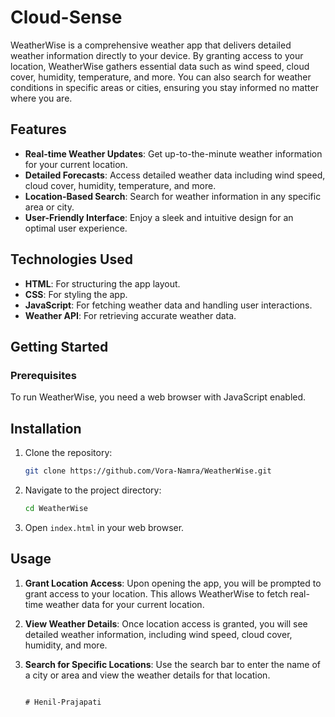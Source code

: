 # Cloud-Sense

WeatherWise is a comprehensive weather app that delivers detailed weather information directly to your device. By granting access to your location, WeatherWise gathers essential data such as wind speed, cloud cover, humidity, temperature, and more. You can also search for weather conditions in specific areas or cities, ensuring you stay informed no matter where you are.

## Features

- **Real-time Weather Updates**: Get up-to-the-minute weather information for your current location.
- **Detailed Forecasts**: Access detailed weather data including wind speed, cloud cover, humidity, temperature, and more.
- **Location-Based Search**: Search for weather information in any specific area or city.
- **User-Friendly Interface**: Enjoy a sleek and intuitive design for an optimal user experience.

## Technologies Used

- **HTML**: For structuring the app layout.
- **CSS**: For styling the app.
- **JavaScript**: For fetching weather data and handling user interactions.
- **Weather API**: For retrieving accurate weather data.

## Getting Started

### Prerequisites

To run WeatherWise, you need a web browser with JavaScript enabled.

## Installation

1. Clone the repository:
    ```sh
    git clone https://github.com/Vora-Namra/WeatherWise.git
    ```

2. Navigate to the project directory:
    ```sh
    cd WeatherWise
    ```

3. Open `index.html` in your web browser.

## Usage

1. **Grant Location Access**: Upon opening the app, you will be prompted to grant access to your location. This allows WeatherWise to fetch real-time weather data for your current location.

2. **View Weather Details**: Once location access is granted, you will see detailed weather information, including wind speed, cloud cover, humidity, and more.

3. **Search for Specific Locations**: Use the search bar to enter the name of a city or area and view the weather details for that location.


                                                                                                                                                                    # Henil-Prajapati
